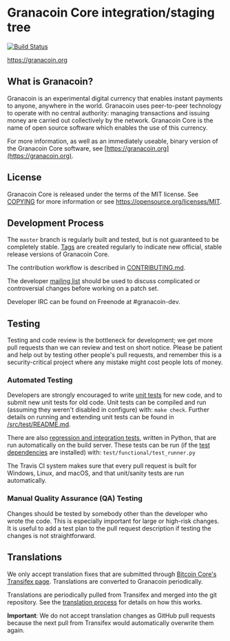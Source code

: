 Granacoin Core integration/staging tree
=====================================

[![Build Status](https://travis-ci.org/granacoin-project/granacoin.svg?branch=master)](https://travis-ci.org/granacoin-project/granacoin)

https://granacoin.org

What is Granacoin?
----------------

Granacoin is an experimental digital currency that enables instant payments to
anyone, anywhere in the world. Granacoin uses peer-to-peer technology to operate
with no central authority: managing transactions and issuing money are carried
out collectively by the network. Granacoin Core is the name of open source
software which enables the use of this currency.

For more information, as well as an immediately useable, binary version of
the Granacoin Core software, see [https://granacoin.org](https://granacoin.org).

License
-------

Granacoin Core is released under the terms of the MIT license. See [COPYING](COPYING) for more
information or see https://opensource.org/licenses/MIT.

Development Process
-------------------

The `master` branch is regularly built and tested, but is not guaranteed to be
completely stable. [Tags](https://github.com/granacoin-project/granacoin/tags) are created
regularly to indicate new official, stable release versions of Granacoin Core.

The contribution workflow is described in [CONTRIBUTING.md](CONTRIBUTING.md).

The developer [mailing list](https://groups.google.com/forum/#!forum/granacoin-dev)
should be used to discuss complicated or controversial changes before working
on a patch set.

Developer IRC can be found on Freenode at #granacoin-dev.

Testing
-------

Testing and code review is the bottleneck for development; we get more pull
requests than we can review and test on short notice. Please be patient and help out by testing
other people's pull requests, and remember this is a security-critical project where any mistake might cost people
lots of money.

### Automated Testing

Developers are strongly encouraged to write [unit tests](src/test/README.md) for new code, and to
submit new unit tests for old code. Unit tests can be compiled and run
(assuming they weren't disabled in configure) with: `make check`. Further details on running
and extending unit tests can be found in [/src/test/README.md](/src/test/README.md).

There are also [regression and integration tests](/test), written
in Python, that are run automatically on the build server.
These tests can be run (if the [test dependencies](/test) are installed) with: `test/functional/test_runner.py`

The Travis CI system makes sure that every pull request is built for Windows, Linux, and macOS, and that unit/sanity tests are run automatically.

### Manual Quality Assurance (QA) Testing

Changes should be tested by somebody other than the developer who wrote the
code. This is especially important for large or high-risk changes. It is useful
to add a test plan to the pull request description if testing the changes is
not straightforward.

Translations
------------

We only accept translation fixes that are submitted through [Bitcoin Core's Transifex page](https://www.transifex.com/projects/p/bitcoin/).
Translations are converted to Granacoin periodically.

Translations are periodically pulled from Transifex and merged into the git repository. See the
[translation process](doc/translation_process.md) for details on how this works.

**Important**: We do not accept translation changes as GitHub pull requests because the next
pull from Transifex would automatically overwrite them again.
